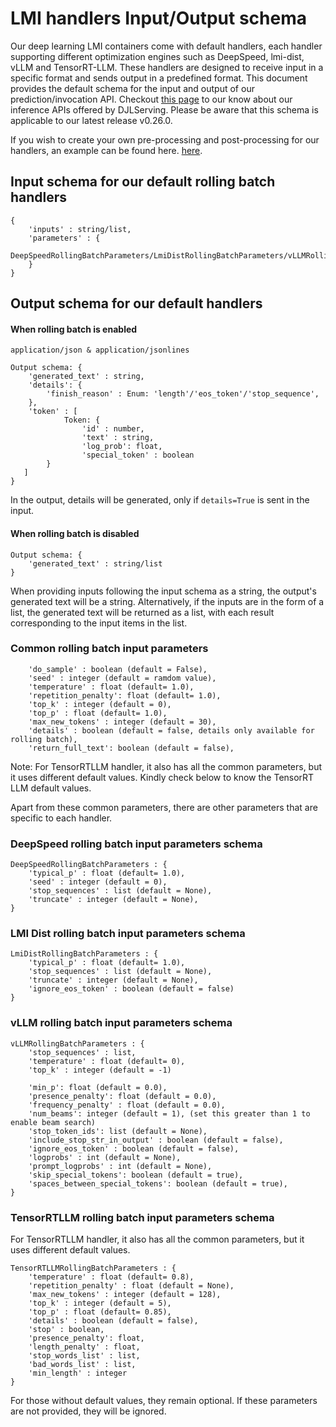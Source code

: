# LMI handlers Input/Output schema


Our deep learning LMI containers come with default handlers, each handler supporting different optimization engines such as DeepSpeed, lmi-dist, vLLM and TensorRT-LLM.  These handlers are designed to receive input in a specific format and sends output in a predefined format. This document provides the default schema for the input and output of our prediction/invocation API. Checkout [this page](https://docs.djl.ai/docs/serving/serving/docs/inference_api.html) to our know about our inference APIs offered by DJLServing. Please be aware that this schema is applicable to our latest release v0.26.0.

If you wish to create your own pre-processing and post-processing for our handlers, an example can be found here. [here](https://docs.djl.ai/docs/demos/aws/sagemaker/large-model-inference/sample-llm/rollingbatch_llama_7b_customized_preprocessing.html).


## Input schema for our default rolling batch handlers

```
{
    'inputs' : string/list, 
    'parameters' : {
        DeepSpeedRollingBatchParameters/LmiDistRollingBatchParameters/vLLMRollingBatchParameters/TensorRTLLMRollingBatchParameters,
    } 
}
```

## Output schema for our default handlers

#### When rolling batch is enabled
```
application/json & application/jsonlines

Output schema: {
    'generated_text' : string,
    'details': {
        'finish_reason' : Enum: 'length'/'eos_token'/'stop_sequence',
    },
    'token' : [ 
            Token: {
                'id' : number,
                'text' : string,
                'log_prob': float,
                'special_token' : boolean
        }
   ]
}
```

In the output, details will be generated, only if `details=True` is sent in the input. 

#### When rolling batch is disabled
```
Output schema: {
    'generated_text' : string/list
}
```
When providing inputs following the input schema as a string, the output's generated text will be a string. Alternatively, if the inputs are in the form of a list, the generated text will be returned as a list, with each result corresponding to the input items in the list.

### Common rolling batch input parameters
```
    'do_sample' : boolean (default = False),
    'seed' : integer (default = ramdom value),
    'temperature' : float (default= 1.0),
    'repetition_penalty': float (default= 1.0),
    'top_k' : integer (default = 0), 
    'top_p' : float (default= 1.0),
    'max_new_tokens' : integer (default = 30),
    'details' : boolean (default = false, details only available for rolling batch),
    'return_full_text': boolean (default = false),
```

Note: For TensorRTLLM handler, it also has all the common parameters, but it uses different default values. Kindly check below to know the TensorRT LLM default values. 

Apart from these common parameters, there are other parameters that are specific to each handler. 

### DeepSpeed rolling batch input parameters schema

```
DeepSpeedRollingBatchParameters : {
    'typical_p' : float (default= 1.0), 
    'seed' : integer (default = 0),
    'stop_sequences' : list (default = None),
    'truncate' : integer (default = None),
}
```



### LMI Dist rolling batch input parameters schema

```
LmiDistRollingBatchParameters : {
    'typical_p' : float (default= 1.0),
    'stop_sequences' : list (default = None),
    'truncate' : integer (default = None),
    'ignore_eos_token' : boolean (default = false)
}
```



### vLLM rolling batch input parameters schema

```
vLLMRollingBatchParameters : {
    'stop_sequences' : list,
    'temperature' : float (default= 0),
    'top_k' : integer (default = -1)
    
    'min_p': float (default = 0.0),
    'presence_penalty': float (default = 0.0),
    'frequency_penalty' : float (default = 0.0),
    'num_beams': integer (default = 1), (set this greater than 1 to enable beam search)
    'stop_token_ids': list (default = None),
    'include_stop_str_in_output' : boolean (default = false),
    'ignore_eos_token' : boolean (default = false),
    'logprobs' : int (default = None),
    'prompt_logprobs' : int (default = None),
    'skip_special_tokens': boolean (default = true),
    'spaces_between_special_tokens': boolean (default = true),
}
```

### TensorRTLLM rolling batch input parameters schema

For TensorRTLLM handler, it also has all the common parameters, but it uses different default values. 

```
TensorRTLLMRollingBatchParameters : {
    'temperature' : float (default= 0.8),
    'repetition_penalty' : float (default = None),
    'max_new_tokens' : integer (default = 128),
    'top_k' : integer (default = 5), 
    'top_p' : float (default= 0.85),
    'details' : boolean (default = false),
    'stop' : boolean, 
    'presence_penalty': float,
    'length_penalty' : float, 
    'stop_words_list' : list, 
    'bad_words_list' : list, 
    'min_length' : integer
}
```

For those without default values, they remain optional. If these parameters are not provided, they will be ignored.